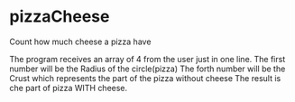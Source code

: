 # pizzaCheese
Count how much cheese a pizza have


The program receives an array of 4 from the user just in one line.
The first number will be the Radius of the circle(pizza)
The forth number will be the Crust which represents the part of the pizza without cheese
The result is che part of pizza WITH cheese.
